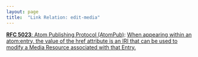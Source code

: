 ```yaml
---
layout: page
title:  "Link Relation: edit-media"
---
```


[**RFC 5023**: Atom Publishing Protocol (AtomPub)](/specs/IETF/RFC/5023 "The Atom Publishing Protocol (AtomPub) is an application-level protocol for publishing and editing Web resources. The protocol is based on HTTP transfer of Atom-formatted representations. The Atom format is documented in the Atom Syndication Format."): [When appearing within an atom:entry, the value of the href attribute is an IRI that can be used to modify a Media Resource associated with that Entry.]()

